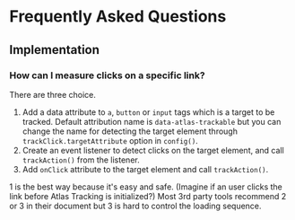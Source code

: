 # Frequently Asked Questions

## Implementation

### How can I measure clicks on a specific link?

There are three choice.

1. Add a data attribute to `a`, `button` or `input` tags which is a target to be tracked. Default attribution name is `data-atlas-trackable` but you can change the name for detecting the target element through `trackClick.targetAttribute` option in `config()`.
2. Create an event listener to detect clicks on the target element, and call `trackAction()` from the listener.
3. Add `onClick` attribute to the target element and call `trackAction()`.

1 is the best way because it's easy and safe. (Imagine if an user clicks the link before Atlas Tracking is initialized?)
Most 3rd party tools recommend 2 or 3 in their document but 3 is hard to control the loading sequence.
